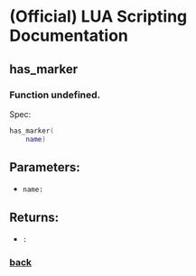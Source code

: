 
# (Official) LUA Scripting Documentation

## has_marker

### Function undefined.

Spec:
```lua
has_marker(
	name)
```
## Parameters:
- `name:` 

## Returns:
- `:` 

### [back](../other)
